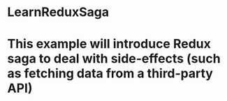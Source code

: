 # LearnReduxSaga
 
<h1>This example will introduce Redux saga to deal with side-effects (such as fetching data from a third-party API)<h1>
